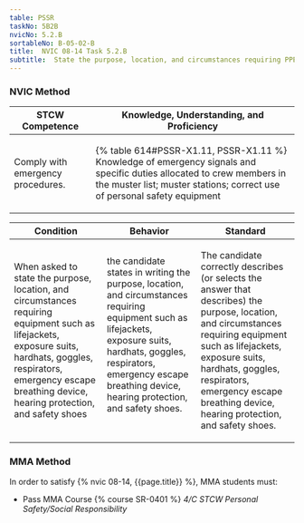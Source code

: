 ```yaml
---
table: PSSR
taskNo: 5B2B
nvicNo: 5.2.B 
sortableNo: B-05-02-B
title:  NVIC 08-14 Task 5.2.B 
subtitle:  State the purpose, location, and circumstances requiring PPE equipment (PSSR)
---
```






### NVIC Method

<a style="display:none;" onclick="togglevisibility('nvic_methods')" >Show NVIC method.</a>

<div id='nvic_methods' class='show'>

<table>
<thead>
<tr>
<th class='forty'> STCW Competence </th>
<th class='sixty'> Knowledge, Understanding, and Proficiency </th>
</tr>
</thead>

<tbody>
<tr><td markdown='1'>

Comply with emergency procedures.

</td><td markdown='1'>

{% table 614#PSSR-X1.11, PSSR-X1.11 %} Knowledge of emergency signals and specific duties allocated to crew members in the muster list; muster stations; correct use of personal safety equipment

</td></tr>


</tbody>
</table>


<table>
<thead>
<tr><th class='twenty'>  Condition </th><th class='twenty'> Behavior </th><th  class='sixty'>Standard </th></tr>
</thead>
<tbody >



<tr><td markdown='1'>

When asked to state the purpose, location, and circumstances requiring equipment such as lifejackets, exposure suits, hardhats, goggles, respirators, emergency escape breathing device, hearing protection, and safety shoes

</td><td markdown='1'>

the candidate states in writing the purpose, location, and circumstances requiring equipment such as lifejackets, exposure suits, hardhats, goggles, respirators, emergency escape breathing device, hearing protection, and safety shoes.

<br>

<div class="tooltip" markdown='1'>



</div>


</td><td markdown='1'>

The candidate correctly describes (or selects the answer that describes) the purpose, location, and circumstances requiring equipment such as lifejackets, exposure suits, hardhats, goggles, respirators, emergency escape breathing device, hearing protection, and safety shoes.

</td></tr>
</tbody>
</table>
</div>


### MMA Method

In order to satisfy  {% nvic 08-14, {{page.title}}  %}, MMA students must:

* Pass MMA Course {% course SR-0401 %}  *4/C STCW Personal Safety/Social Responsibility*